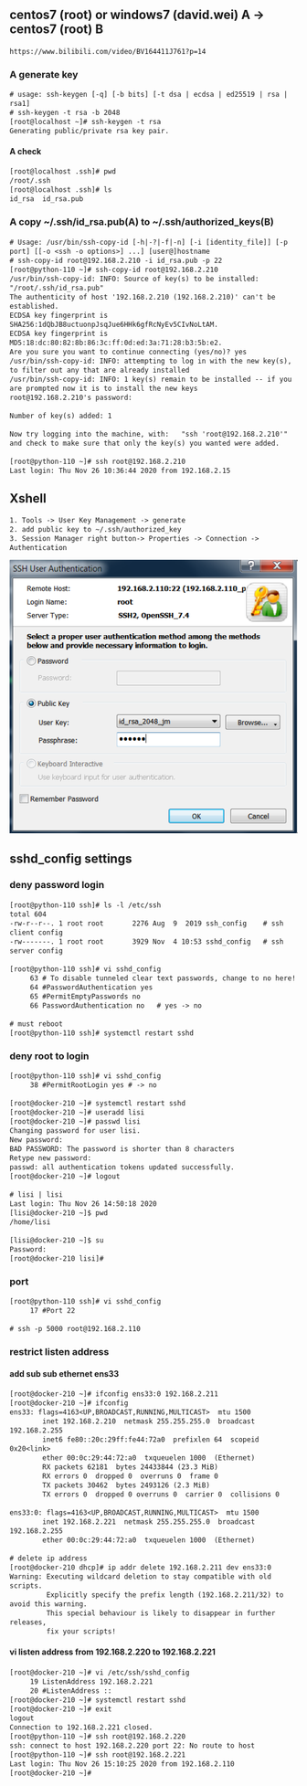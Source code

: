 ## centos7 (root) or windows7 (david.wei) A -> centos7 (root) B
```text
https://www.bilibili.com/video/BV164411J761?p=14
```
### A generate key
    # usage: ssh-keygen [-q] [-b bits] [-t dsa | ecdsa | ed25519 | rsa | rsa1]
    # ssh-keygen -t rsa -b 2048
    [root@localhost ~]# ssh-keygen -t rsa
    Generating public/private rsa key pair.
    
#### A check
    [root@localhost .ssh]# pwd
    /root/.ssh
    [root@localhost .ssh]# ls
    id_rsa  id_rsa.pub

### A copy ~/.ssh/id_rsa.pub(A) to ~/.ssh/authorized_keys(B) 
```shell script
# Usage: /usr/bin/ssh-copy-id [-h|-?|-f|-n] [-i [identity_file]] [-p port] [[-o <ssh -o options>] ...] [user@]hostname
# ssh-copy-id root@192.168.2.210 -i id_rsa.pub -p 22
[root@python-110 ~]# ssh-copy-id root@192.168.2.210
/usr/bin/ssh-copy-id: INFO: Source of key(s) to be installed: "/root/.ssh/id_rsa.pub"
The authenticity of host '192.168.2.210 (192.168.2.210)' can't be established.
ECDSA key fingerprint is SHA256:1dQbJB8uctuonpJsqJue6HHk6gfRcNyEv5CIvNoLtAM.
ECDSA key fingerprint is MD5:18:dc:80:82:8b:86:3c:ff:0d:ed:3a:71:28:b3:5b:e2.
Are you sure you want to continue connecting (yes/no)? yes
/usr/bin/ssh-copy-id: INFO: attempting to log in with the new key(s), to filter out any that are already installed
/usr/bin/ssh-copy-id: INFO: 1 key(s) remain to be installed -- if you are prompted now it is to install the new keys
root@192.168.2.210's password: 

Number of key(s) added: 1

Now try logging into the machine, with:   "ssh 'root@192.168.2.210'"
and check to make sure that only the key(s) you wanted were added.

[root@python-110 ~]# ssh root@192.168.2.210
Last login: Thu Nov 26 10:36:44 2020 from 192.168.2.15
```

## Xshell
```text
1. Tools -> User Key Management -> generate
2. add public key to ~/.ssh/authorized_key
3. Session Manager right button-> Properties -> Connection -> Authentication
```
![image text](./pictures/key.png)

## sshd_config settings
### deny password login
```shell script
[root@python-110 ssh]# ls -l /etc/ssh 
total 604
-rw-r--r--. 1 root root       2276 Aug  9  2019 ssh_config    # ssh client config
-rw-------. 1 root root       3929 Nov  4 10:53 sshd_config   # ssh server config

[root@python-110 ssh]# vi sshd_config 
     63 # To disable tunneled clear text passwords, change to no here!
     64 #PasswordAuthentication yes
     65 #PermitEmptyPasswords no
     66 PasswordAuthentication no   # yes -> no

# must reboot
[root@python-110 ssh]# systemctl restart sshd
```
### deny root to login
```shell script
[root@python-110 ssh]# vi sshd_config
     38 #PermitRootLogin yes # -> no

[root@docker-210 ~]# systemctl restart sshd
[root@docker-210 ~]# useradd lisi
[root@docker-210 ~]# passwd lisi
Changing password for user lisi.
New password: 
BAD PASSWORD: The password is shorter than 8 characters
Retype new password: 
passwd: all authentication tokens updated successfully.
[root@docker-210 ~]# logout

# lisi | lisi
Last login: Thu Nov 26 14:50:18 2020
[lisi@docker-210 ~]$ pwd
/home/lisi

[lisi@docker-210 ~]$ su
Password: 
[root@docker-210 lisi]# 
```

### port
```shell script
[root@python-110 ssh]# vi sshd_config
     17 #Port 22

# ssh -p 5000 root@192.168.2.110
```
### restrict listen address
#### add sub sub ethernet ens33
```shell script
[root@docker-210 ~]# ifconfig ens33:0 192.168.2.211
[root@docker-210 ~]# ifconfig
ens33: flags=4163<UP,BROADCAST,RUNNING,MULTICAST>  mtu 1500
        inet 192.168.2.210  netmask 255.255.255.0  broadcast 192.168.2.255
        inet6 fe80::20c:29ff:fe44:72a0  prefixlen 64  scopeid 0x20<link>
        ether 00:0c:29:44:72:a0  txqueuelen 1000  (Ethernet)
        RX packets 62181  bytes 24433844 (23.3 MiB)
        RX errors 0  dropped 0  overruns 0  frame 0
        TX packets 30462  bytes 2493126 (2.3 MiB)
        TX errors 0  dropped 0 overruns 0  carrier 0  collisions 0

ens33:0: flags=4163<UP,BROADCAST,RUNNING,MULTICAST>  mtu 1500
        inet 192.168.2.221  netmask 255.255.255.0  broadcast 192.168.2.255
        ether 00:0c:29:44:72:a0  txqueuelen 1000  (Ethernet)

# delete ip address
[root@docker-210 dhcp]# ip addr delete 192.168.2.211 dev ens33:0
Warning: Executing wildcard deletion to stay compatible with old scripts.
         Explicitly specify the prefix length (192.168.2.211/32) to avoid this warning.
         This special behaviour is likely to disappear in further releases,
         fix your scripts!

```
#### vi listen address from 192.168.2.220 to 192.168.2.221
```shell script
[root@docker-210 ~]# vi /etc/ssh/sshd_config 
     19 ListenAddress 192.168.2.221
     20 #ListenAddress ::
[root@docker-210 ~]# systemctl restart sshd
[root@docker-210 ~]# exit
logout
Connection to 192.168.2.221 closed.
[root@python-110 ~]# ssh root@192.168.2.220
ssh: connect to host 192.168.2.220 port 22: No route to host
[root@python-110 ~]# ssh root@192.168.2.221
Last login: Thu Nov 26 15:10:25 2020 from 192.168.2.110
[root@docker-210 ~]# 
```
